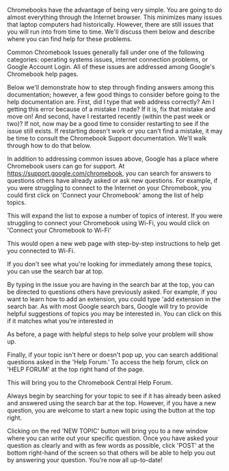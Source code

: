 Chromebooks have the advantage of being very simple. You are going to do almost everything through the Internet browser. This minimizes many issues that laptop computers had historically. However, there are still issues that you will run into from time to time. We'll discuss them below and describe where you can find help for these problems. 

Common Chromebook Issues generally fall under one of the following categories: operating systems issues, internet connection problems, or Google Account Login. All of these issues are addressed among Google's Chromebook help pages.

Below we'll demonstrate how to step through finding answers among this documentation; however, a few good things to consider before going to the help documentation are. First, did I type that web address correctly? Am I getting this error because of a mistake I made? If it is, fix that mistake and move on! And second, have I restarted recently (within the past week or two)? If not, now may be a good time to consider restarting to see if the issue still exists. If restarting doesn't work or you can't find a mistake, it may be time to consult the Chromebook Support documentation. We'll walk through how to do that below.

In addition to addressing common issues above, Google has a place where Chromebook users can go for support. At https://support.google.com/chromebook, you can search for answers to questions others have already asked or ask new questions. For example, if you were struggling to connect to the Internet on your Chromebook, you could first click on 'Connect your Chromebook' among the list of help topics.

This will expand the list to expose a number of topics of interest. If you were struggling to connect your Chromebook using Wi-Fi, you would click on 'Connect your Chromebook to Wi-Fi'

This would open a new web page with step-by-step instructions to help get you connected to Wi-Fi.

If you don't see what you're looking for immediately among these topics, you can use the search bar at top.

By typing in the issue you are having in the search bar at the top, you can be directed to questions others have previously asked. For example, if you want to learn how to add an extension, you could type 'add extension in the search bar. As with most Google search bars, Google will try to provide helpful suggestions of topics you may be interested in. You can click on this if it matches what you're interested in

As before, a page with helpful steps to help solve your problem will show up. 

Finally, if your topic isn't here or doesn't pop up, you can search additional questions asked in the 'Help Forum.' To access the help forum, click on 'HELP FORUM' at the top right hand of the page. 

This will bring you to the Chromebook Central Help Forum.

Always begin by searching for your topic to see if it has already been asked and answered using the search bar at the top. However, if you have a new question, you are welcome to start a new topic using the button at the top right. 

Clicking on the red 'NEW TOPIC' button will bring you to a new window where you can write out your specific question. Once you have asked your question as clearly and with as few words as possible, click 'POST' at the bottom right-hand of the screen so that others will be able to help you out by answering your question. You're now all up-to-date!